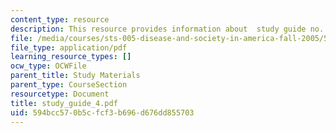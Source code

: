 ```yaml
---
content_type: resource
description: This resource provides information about  study guide no. 4.
file: /media/courses/sts-005-disease-and-society-in-america-fall-2005/594bcc570b5cfcf3b696d676dd855703_study_guide_4.pdf
file_type: application/pdf
learning_resource_types: []
ocw_type: OCWFile
parent_title: Study Materials
parent_type: CourseSection
resourcetype: Document
title: study_guide_4.pdf
uid: 594bcc57-0b5c-fcf3-b696-d676dd855703
---
```

